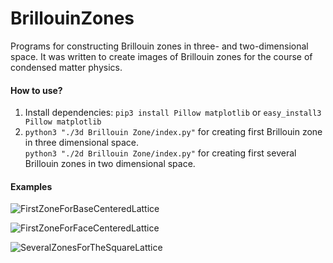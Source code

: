 # BrillouinZones
Programs for constructing Brillouin zones in three- and two-dimensional space. It was written to create images of Brillouin zones for the course of condensed matter physics.

#### How to use?
1. Install dependencies:
`pip3 install Pillow matplotlib` or `easy_install3 Pillow matplotlib`
2. `python3 "./3d Brillouin Zone/index.py"` for creating first Brillouin zone in three dimensional space.  
`python3 "./2d Brillouin Zone/index.py"` for creating first several Brillouin zones in two dimensional space.

#### Examples

![FirstZoneForBaseCenteredLattice](https://raw.githubusercontent.com/hedhyw/BrillouinZones/master/Examples/base_centered.png "Base Centered lattice")

![FirstZoneForFaceCenteredLattice](https://raw.githubusercontent.com/hedhyw/BrillouinZones/master/Examples/face_centered.png "Face Centered Lattice")

![SeveralZonesForTheSquareLattice](https://raw.githubusercontent.com/hedhyw/BrillouinZones/master/Examples/square.png "Square lattice")
